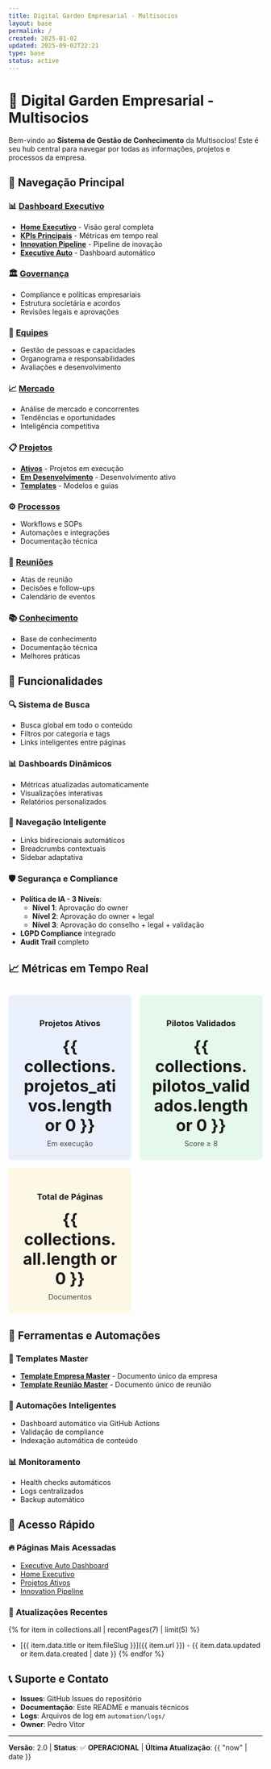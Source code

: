 ```yaml
---
title: Digital Garden Empresarial - Multisocios
layout: base
permalink: /
created: 2025-01-02
updated: 2025-09-02T22:21
type: base
status: active
---
```


# 🌱 Digital Garden Empresarial - Multisocios

Bem-vindo ao **Sistema de Gestão de Conhecimento** da Multisocios! Este é seu hub central para navegar por todas as informações, projetos e processos da empresa.

## 🎯 Navegação Principal

### 📊 [Dashboard Executivo](/dashboard-executivo/)
- **[Home Executivo](/dashboard-executivo/)** - Visão geral completa
- **[KPIs Principais](/dashboard-executivo/kpis-principais/)** - Métricas em tempo real
- **[Innovation Pipeline](/dashboard-executivo/innovation-pipeline/)** - Pipeline de inovação
- **[Executive Auto](/dashboard-executivo/executive-auto/)** - Dashboard automático

### 🏛️ [Governança](/governanca/)
- Compliance e políticas empresariais
- Estrutura societária e acordos
- Revisões legais e aprovações

### 👥 [Equipes](/equipes/)
- Gestão de pessoas e capacidades
- Organograma e responsabilidades
- Avaliações e desenvolvimento

### 📈 [Mercado](/mercado/)
- Análise de mercado e concorrentes
- Tendências e oportunidades
- Inteligência competitiva

### 📋 [Projetos](/projetos/)
- **[Ativos](/projetos/ativos/)** - Projetos em execução
- **[Em Desenvolvimento](/projetos/em-desenvolvimento/)** - Desenvolvimento ativo
- **[Templates](/projetos/templates/)** - Modelos e guias

### ⚙️ [Processos](/processos/)
- Workflows e SOPs
- Automações e integrações
- Documentação técnica

### 🤝 [Reuniões](/reunioes/)
- Atas de reunião
- Decisões e follow-ups
- Calendário de eventos

### 📚 [Conhecimento](/conhecimento/)
- Base de conhecimento
- Documentação técnica
- Melhores práticas

## 🚀 Funcionalidades

### 🔍 Sistema de Busca
- Busca global em todo o conteúdo
- Filtros por categoria e tags
- Links inteligentes entre páginas

### 📊 Dashboards Dinâmicos
- Métricas atualizadas automaticamente
- Visualizações interativas
- Relatórios personalizados

### 🔗 Navegação Inteligente
- Links bidirecionais automáticos
- Breadcrumbs contextuais
- Sidebar adaptativa

### 🛡️ Segurança e Compliance
- **Política de IA - 3 Níveis**:
  - **Nível 1**: Aprovação do owner
  - **Nível 2**: Aprovação do owner + legal
  - **Nível 3**: Aprovação do conselho + legal + validação
- **LGPD Compliance** integrado
- **Audit Trail** completo

## 📈 Métricas em Tempo Real

<div class="metric-grid">
  <div class="metric-card metric-card-info">
    <h3>Projetos Ativos</h3>
    <div class="metric-value">{{ collections.projetos_ativos.length or 0 }}</div>
    <div class="metric-label">Em execução</div>
  </div>
  
  <div class="metric-card metric-card-success">
    <h3>Pilotos Validados</h3>
    <div class="metric-value">{{ collections.pilotos_validados.length or 0 }}</div>
    <div class="metric-label">Score ≥ 8</div>
  </div>
  
  <div class="metric-card metric-card-warning">
    <h3>Total de Páginas</h3>
    <div class="metric-value">{{ collections.all.length or 0 }}</div>
    <div class="metric-label">Documentos</div>
  </div>
</div>

## 🔧 Ferramentas e Automações

### 📝 Templates Master
- **[Template Empresa Master](99%20-%20RESOURCES/99%20-%20TEMPLATE/Empresariais/Template_Empresa_Master/)** - Documento único da empresa
- **[Template Reunião Master](99%20-%20RESOURCES/99%20-%20TEMPLATE/Reunioes/Template_Reuniao_Master/)** - Documento único de reunião

### 🤖 Automações Inteligentes
- Dashboard automático via GitHub Actions
- Validação de compliance
- Indexação automática de conteúdo

### 📊 Monitoramento
- Health checks automáticos
- Logs centralizados
- Backup automático

## 🎯 Acesso Rápido

### 🔥 Páginas Mais Acessadas
- [Executive Auto Dashboard](/dashboard-executivo/executive-auto/)
- [Home Executivo](/dashboard-executivo/)
- [Projetos Ativos](/projetos/ativos/)
- [Innovation Pipeline](/dashboard-executivo/innovation-pipeline/)

### 📅 Atualizações Recentes
{% for item in collections.all | recentPages(7) | limit(5) %}
- [{{ item.data.title or item.fileSlug }}]({{ item.url }}) - {{ item.data.updated or item.data.created | date }}
{% endfor %}

## 📞 Suporte e Contato

- **Issues**: GitHub Issues do repositório
- **Documentação**: Este README e manuais técnicos
- **Logs**: Arquivos de log em `automation/logs/`
- **Owner**: Pedro Vitor

---

**Versão**: 2.0 | **Status**: ✅ **OPERACIONAL** | **Última Atualização**: {{ "now" | date }}

<style>
.metric-grid {
  display: grid;
  grid-template-columns: repeat(auto-fit, minmax(200px, 1fr));
  gap: 1rem;
  margin: 2rem 0;
}

.metric-card {
  padding: 1.5rem;
  border-radius: 8px;
  text-align: center;
  border: 1px solid var(--background-modifier-border);
}

.metric-card-info { background: rgba(59, 130, 246, 0.1); }
.metric-card-success { background: rgba(34, 197, 94, 0.1); }
.metric-card-warning { background: rgba(251, 191, 36, 0.1); }

.metric-value {
  font-size: 2rem;
  font-weight: bold;
  margin: 0.5rem 0;
}

.metric-label {
  font-size: 0.9rem;
  opacity: 0.8;
}
</style>
